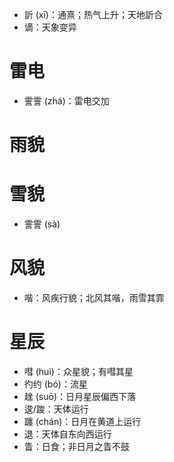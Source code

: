 * 訢 (xī)：通熹；热气上升；天地訢合
* 谪：天象变异
# 雷电
* 霅霅 (zhá)：雷电交加
# 雨貌
# 雪貌
* 霅霅 (sà)
# 风貌
* 喈：风疾行貌；北风其喈，雨雪其霏
# 星辰
* 嘒 (huì)：众星貌；有嘒其星
* 彴约 (bó)：流星
* 趖 (suō)：日月星辰偏西下落
* 逡/踆：天体运行
* 躔 (chán)：日月在黄道上运行
* 退：天体自东向西运行
* 眚：日食；非日月之眚不鼓